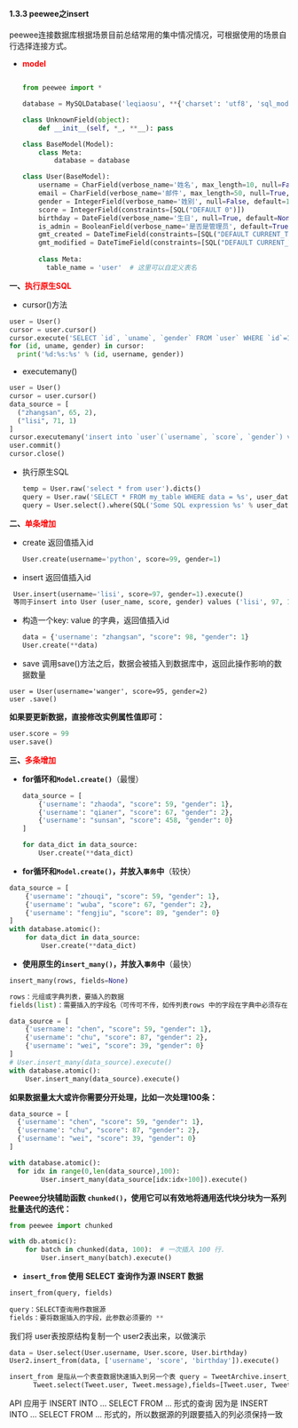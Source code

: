 #### 1.3.3 peewee之insert

peewee连接数据库根据场景目前总结常用的集中情况情况，可根据使用的场景自行选择连接方式。

- <font color=red><b>model</b></font>

  ```python
  
  from peewee import *
  
  database = MySQLDatabase('leqiaosu', **{'charset': 'utf8', 'sql_mode': 'PIPES_AS_CONCAT', 'use_unicode': True, 'host': 'localhost', 'port': 3306, 'user': 'root', 'password': '1qaz2wsx'})
  
  class UnknownField(object):
      def __init__(self, *_, **__): pass
  
  class BaseModel(Model):
      class Meta:
          database = database
  
  class User(BaseModel):
      username = CharField(verbose_name='姓名', max_length=10, null=False, index=True)
      email = CharField(verbose_name='邮件', max_length=50, null=True, unique=True)
      gender = IntegerField(verbose_name='姓别', null=False, default=1)
      score = IntegerField(constraints=[SQL("DEFAULT 0")])
      birthday = DateField(verbose_name='生日', null=True, default=None)
      is_admin = BooleanField(verbose_name='是否是管理员', default=True)
      gmt_created = DateTimeField(constraints=[SQL("DEFAULT CURRENT_TIMESTAMP")])
      gmt_modified = DateTimeField(constraints=[SQL("DEFAULT CURRENT_TIMESTAMP")])
      
      class Meta:
  		table_name = 'user'  # 这里可以自定义表名
  ```

<b>一、<font color=red>执行原生SQL</font></b>

-  cursor()方法 

  ```python
  user = User()
  cursor = user.cursor()
  cursor.execute('SELECT `id`, `uname`, `gender` FROM `user` WHERE `id`=1')
  for (id, uname, gender) in cursor:
  	print('%d:%s:%s' % (id, username, gender))
  ```

-  executemany() 

  ```python
  user = User()
  cursor = user.cursor()
  data_source = [
  	("zhangsan", 65, 2),
  	("lisi", 71, 1)
  ]
  cursor.executemany('insert into `user`(`username`, `score`, `gender`) values (%s, %s, %s) ', data_source) # 返回插入条数
  user.commit() 
  cursor.close()
  ```

- 执行原生SQL

  ```python
  temp = User.raw('select * from user').dicts()
  query = User.raw('SELECT * FROM my_table WHERE data = %s', user_data)
  query = User.select().where(SQL('Some SQL expression %s' % user_data))
  ```

<b>二、<font color=red>单条增加</font></b>

- create  返回值插入id
  ```python
  User.create(username='python', score=99, gender=1)
  ```
-  insert 返回值插入id

  ```python
   User.insert(username='lisi', score=97, gender=1).execute()
   等同于insert into User (user_name, score, gender) values ('lisi', 97, 1)
  ```
- 构造一个key: value 的字典，返回值插入id
  ```python
  data = {'username': "zhangsan", "score": 98, "gender": 1}
  User.create(**data)
  ```
-  save  调用save()方法之后，数据会被插入到数据库中，返回此操作影响的数据数量 

  ```
  user = User(username='wanger', score=95, gender=2)
  user .save()
  ```

   **如果要更新数据，直接修改实例属性值即可：** 

  ```python
  user.score = 99
  user.save()
  ```

<b>三、<font color=red>多条增加</font></b>

 - **for循环和`Model.create()`**（最慢） 

   ```python
   data_source = [   
       {'username': "zhaoda", "score": 59, "gender": 1},   
       {'username': "qianer", "score": 67, "gender": 2},    
       {'username': "sunsan", "score": 458, "gender": 0}
   ]
   
   for data_dict in data_source:
       User.create(**data_dict)
   ```

-  **for循环和`Model.create()`，并放入`事务`中**（较快） 

  ```python
  data_source = [   
      {'username': "zhouqi", "score": 59, "gender": 1},   
      {'username': "wuba", "score": 67, "gender": 2},    
      {'username': "fengjiu", "score": 89, "gender": 0}
  ]
  with database.atomic():
      for data_dict in data_source:
          User.create(**data_dict)
  ```

-   **使用原生的`insert_many()`，并放入`事务`中**（最快）  

  ```python
  insert_many(rows, fields=None)
  
  rows：元组或字典列表，要插入的数据
  fields(list)：需要插入的字段名（可传可不传，如传列表rows 中的字段在字典中必须存在
  ```

  ```python
  data_source = [   
      {'username': "chen", "score": 59, "gender": 1},   
      {'username': "chu", "score": 87, "gender": 2},
      {'username': "wei", "score": 39, "gender": 0}
  ]
  # User.insert_many(data_source).execute()
  with database.atomic():
      User.insert_many(data_source).execute()
  ```

   **如果数据量太大或许你需要分开处理，比如一次处理100条：** 

  ```python
  data_source = [
  	{'username': "chen", "score": 59, "gender": 1},
  	{'username': "chu", "score": 87, "gender": 2},
  	{'username': "wei", "score": 39, "gender": 0}
  ]
  
  with database.atomic():
  	for idx in range(0,len(data_source),100):
          User.insert_many(data_source[idx:idx+100]).execute()
  ```
  
  **Peewee分块辅助函数 `chunked()`，使用它可以有效地将通用迭代块分块为一系列批量迭代的迭代：**
  
  ```python
  from peewee import chunked
  
  with db.atomic():
      for batch in chunked(data, 100):  # 一次插入 100 行.
          User.insert_many(batch).execute()
  ```

-  **`insert_from` 使用 SELECT 查询作为源 INSERT 数据** 

  ```python
  insert_from(query, fields) 
      
  query：SELECT查询用作数据源
  fields：要将数据插入的字段，此参数必须要的 **
  ```
  我们将 user表按原结构复制一个 user2表出来，以做演示 
  ```python
  data = User.select(User.username, User.score, User.birthday)
  User2.insert_from(data, ['username', 'score', 'birthday']).execute()
  ```
  ```python
  insert_from 是指从一个表查数据快速插入到另一个表 query = TweetArchive.insert_from(
        Tweet.select(Tweet.user, Tweet.message),fields=[Tweet.user, Tweet.message]).execute()
  ```
  API 应用于 INSERT INTO … SELECT FROM … 形式的查询
  因为是 INSERT INTO … SELECT FROM … 形式的，所以数据源的列跟要插入的列必须保持一致 

